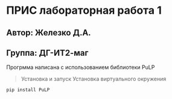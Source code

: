 # ПРИС лабораторная работа 1

## Автор: Железко Д.А.
## Группа: ДГ-ИТ2-маг

Прогрмма написана с использованием библиотеки PuLP

>Установка и запуск
Установка виртуального окружения

```
pip install PuLP
```